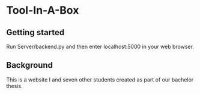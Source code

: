 # Tool-In-A-Box



## Getting started

Run Server/backend.py and then enter localhost:5000 in your web browser.

## Background
This is a website I and seven other students created as part of our bachelor thesis.
